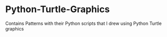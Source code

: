 # Python-Turtle-Graphics
Contains Patterns with their Python scripts that I drew using Python Turtle graphics
